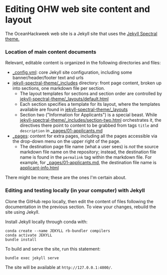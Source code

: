 # Editing OHW web site content and layout

The OceanHackweek web site is a Jekyll site that uses the [Jekyll Spectral theme.](http://jekyllthemes.org/themes/spectral/)

### Location of main content documents

Relevant, editable content is organized in the following directories and files:

- [_config.yml](https://github.com/oceanhackweek/oceanhackweek.github.io/blob/master/_config.yml): core Jekyll site configuration, including some banner/header/footer text and urls
- [jekyll-spectral-theme/_includes](https://github.com/oceanhackweek/oceanhackweek.github.io/tree/master/jekyll-spectral-theme/_includes) directory: front page content, broken up into sections, one markdown file per section.
  - The layout templates for sections and section order are controlled by [jekyll-spectral-theme/_layouts/default.html](https://github.com/oceanhackweek/oceanhackweek.github.io/blob/master/jekyll-spectral-theme/_layouts/default.html)
  - Each section specifies a template for its layout, where the templates available are found in [jekyll-spectral-theme/_layouts](https://github.com/oceanhackweek/oceanhackweek.github.io/tree/master/jekyll-spectral-theme/_layouts)
  - Section two ("Information for Applicants") is a special beast. While [jekyll-spectral-theme/_includes/section-two.html](https://github.com/oceanhackweek/oceanhackweek.github.io/blob/master/jekyll-spectral-theme/_includes/section-two.html) orchestrates it, the directives there point to content to be grabbed from tags `title` and `description` in [_pages/01-applicants.md](https://github.com/oceanhackweek/oceanhackweek.github.io/blob/master/_pages/01-applicants.md)
- [_pages](https://github.com/oceanhackweek/oceanhackweek.github.io/tree/master/_pages): content for extra pages, including all the pages accessible via the drop-down menu on the upper right of the page.
  - The destination page file name (what a user sees) is *not* the source markdown file name on the repository; instead, the destination file name is found in the `permalink` tag within the markdown file. For example, for [_pages/01-applicants.md](https://github.com/oceanhackweek/oceanhackweek.github.io/blob/master/_pages/01-applicants.md), the destination file name is [applicant-info.html](https://oceanhackweek.github.io/applicant-info.html)

There might be more; these are the ones I'm certain about.


### Editing and testing locally (in your computer) with Jekyll

Clone the GitHub repo locally, then edit the content of files following the documentation in the previous section. To view your changes, rebuild the site using Jekyll.

Install Jekyll locally through conda with:

```shell
conda create --name JEKYLL rb-bundler compilers
conda activate JEKYLL
bundle install
```

To build and serve the site, run this statement:

```shell
bundle exec jekyll serve
```

The site will be available at `http://127.0.0.1:4000/`.
